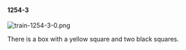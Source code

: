 #### 1254-3
![train-1254-3-0.png](https://github.com/lil-lab/nlvr/raw/master/nlvr/train/images/79/train-1254-3-0.png "train-1254-3-0.png")

There is a box with a yellow square and two black squares.